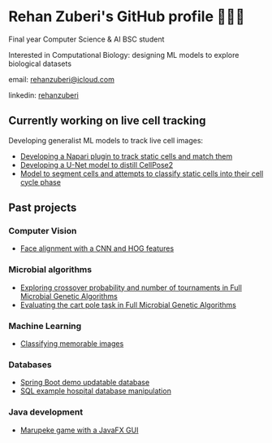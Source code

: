 # Rehan Zuberi's GitHub profile 🦠🤖🧠
Final year Computer Science & AI BSC student

Interested in Computational Biology: designing ML models to explore biological datasets

email: rehanzuberi@icloud.com

linkedin: [rehanzuberi](https://www.linkedin.com/in/rehanzuberi/)

## Currently working on live cell tracking
Developing generalist ML models to track live cell images:
- [Developing a Napari plugin to track static cells and match them](https://github.com/rzuberi/napari-exploration)
- [Developing a U-Net model to distill CellPose2](https://github.com/rzuberi/u_net_exploration)
- [Model to segment cells and attempts to classify static cells into their cell cycle phase](https://github.com/rzuberi/cell-SCT)

## Past projects

### Computer Vision
- [Face alignment with a CNN and HOG features](https://github.com/rzuberi/Face_Alignment_HOG_CNN)

### Microbial algorithms
- [Exploring crossover probability and number of tournaments in Full Microbial Genetic Algorithms](https://github.com/rzuberi/memorability_classification)
- [Evaluating the cart pole task in Full Microbial Genetic Algorithms](https://github.com/rzuberi/cart_pole_FMGA)

### Machine Learning
- [Classifying memorable images](https://github.com/rzuberi/memorability_classification)

### Databases
- [Spring Boot demo updatable database](https://github.com/rzuberi/SpringBootDemo)
- [SQL example hospital database manipulation](https://github.com/rzuberi/SQL_hospital_db)

### Java development
- [Marupeke game with a JavaFX GUI](https://github.com/rzuberi/Marupeke)

<!--
**rzuberi/rzuberi** is a ✨ _special_ ✨ repository because its `README.md` (this file) appears on your GitHub profile.

Here are some ideas to get you started:

- 🔭 I’m currently working on ...
- 🌱 I’m currently learning ...
- 👯 I’m looking to collaborate on ...
- 🤔 I’m looking for help with ...
- 💬 Ask me about ...
- 📫 How to reach me: ...
- 😄 Pronouns: ...
- ⚡ Fun fact: ...
-->
